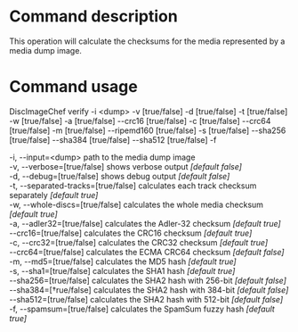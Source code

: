 # Command description
This operation will calculate the checksums for the media represented by a media dump image.

# Command usage
DiscImageChef verify -i \<dump\> -v [true/false] -d [true/false] -t [true/false] -w [true/false] -a [true/false] --crc16 [true/false] -c [true/false] --crc64 [true/false] -m [true/false] --ripemd160 [true/false] -s [true/false] --sha256 [true/false] --sha384 [true/false] --sha512 [true/false] -f

-i, --input=\<dump\> path to the media dump image  
-v, --verbose=[true/false] shows verbose output _[default false]_  
-d, --debug=[true/false] shows debug output _[default false]_  
-t, --separated-tracks=[true/false] calculates each track checksum separately _[default true]_  
-w, --whole-discs=[true/false] calculates the whole media checksum _[default true]_  
-a, --adler32=[true/false] calculates the Adler-32 checksum _[default true]_  
--crc16=[true/false] calculates the CRC16 checksum _[default true]_  
-c, --crc32=[true/false] calculates the CRC32 checksum _[default true]_  
--crc64=[true/false] calculates the ECMA CRC64 checksum _[default false]_  
-m, --md5=[true/false] calculates the MD5 hash _[default true]_  
-s, --sha1=[true/false] calculates the SHA1 hash _[default true]_  
--sha256=[true/false] calculates the SHA2 hash with 256-bit _[default false]_  
--sha384=[†rue/false] calculates the SHA2 hash with 384-bit _[default false]_  
--sha512=[true/false] calculates the SHA2 hash with 512-bit _[default false]_  
-f, --spamsum=[true/false] calculates the SpamSum fuzzy hash _[default true]_  
